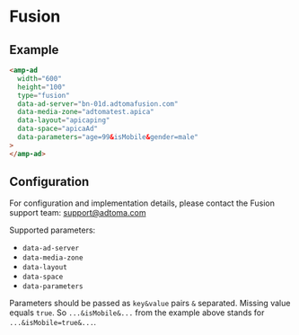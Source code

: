 <!---
Copyright 2016 The AMP HTML Authors. All Rights Reserved.

Licensed under the Apache License, Version 2.0 (the "License");
you may not use this file except in compliance with the License.
You may obtain a copy of the License at

      http://www.apache.org/licenses/LICENSE-2.0

Unless required by applicable law or agreed to in writing, software
distributed under the License is distributed on an "AS-IS" BASIS,
WITHOUT WARRANTIES OR CONDITIONS OF ANY KIND, either express or implied.
See the License for the specific language governing permissions and
limitations under the License.
-->

# Fusion

## Example

```html
<amp-ad
  width="600"
  height="100"
  type="fusion"
  data-ad-server="bn-01d.adtomafusion.com"
  data-media-zone="adtomatest.apica"
  data-layout="apicaping"
  data-space="apicaAd"
  data-parameters="age=99&isMobile&gender=male"
>
</amp-ad>
```

## Configuration

For configuration and implementation details, please contact the Fusion support team: support@adtoma.com

Supported parameters:

- `data-ad-server`
- `data-media-zone`
- `data-layout`
- `data-space`
- `data-parameters`

Parameters should be passed as `key&value` pairs `&` separated. Missing value equals `true`. So `...&isMobile&...` from the example above stands for `...&isMobile=true&...`.
